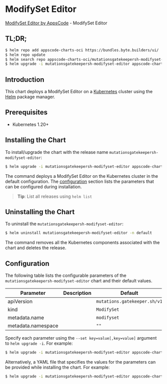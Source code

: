 # ModifySet Editor

[ModifySet Editor by AppsCode](https://byte.builders) - ModifySet Editor

## TL;DR;

```bash
$ helm repo add appscode-charts-oci https://bundles.byte.builders/ui/
$ helm repo update
$ helm search repo appscode-charts-oci/mutationsgatekeepersh-modifyset-editor --version=v0.4.19
$ helm upgrade -i mutationsgatekeepersh-modifyset-editor appscode-charts-oci/mutationsgatekeepersh-modifyset-editor -n default --create-namespace --version=v0.4.19
```

## Introduction

This chart deploys a ModifySet Editor on a [Kubernetes](http://kubernetes.io) cluster using the [Helm](https://helm.sh) package manager.

## Prerequisites

- Kubernetes 1.20+

## Installing the Chart

To install/upgrade the chart with the release name `mutationsgatekeepersh-modifyset-editor`:

```bash
$ helm upgrade -i mutationsgatekeepersh-modifyset-editor appscode-charts-oci/mutationsgatekeepersh-modifyset-editor -n default --create-namespace --version=v0.4.19
```

The command deploys a ModifySet Editor on the Kubernetes cluster in the default configuration. The [configuration](#configuration) section lists the parameters that can be configured during installation.

> **Tip**: List all releases using `helm list`

## Uninstalling the Chart

To uninstall the `mutationsgatekeepersh-modifyset-editor`:

```bash
$ helm uninstall mutationsgatekeepersh-modifyset-editor -n default
```

The command removes all the Kubernetes components associated with the chart and deletes the release.

## Configuration

The following table lists the configurable parameters of the `mutationsgatekeepersh-modifyset-editor` chart and their default values.

|     Parameter      | Description |                 Default                 |
|--------------------|-------------|-----------------------------------------|
| apiVersion         |             | <code>mutations.gatekeeper.sh/v1</code> |
| kind               |             | <code>ModifySet</code>                  |
| metadata.name      |             | <code>modifyset</code>                  |
| metadata.namespace |             | <code>""</code>                         |


Specify each parameter using the `--set key=value[,key=value]` argument to `helm upgrade -i`. For example:

```bash
$ helm upgrade -i mutationsgatekeepersh-modifyset-editor appscode-charts-oci/mutationsgatekeepersh-modifyset-editor -n default --create-namespace --version=v0.4.19 --set apiVersion=mutations.gatekeeper.sh/v1
```

Alternatively, a YAML file that specifies the values for the parameters can be provided while
installing the chart. For example:

```bash
$ helm upgrade -i mutationsgatekeepersh-modifyset-editor appscode-charts-oci/mutationsgatekeepersh-modifyset-editor -n default --create-namespace --version=v0.4.19 --values values.yaml
```
